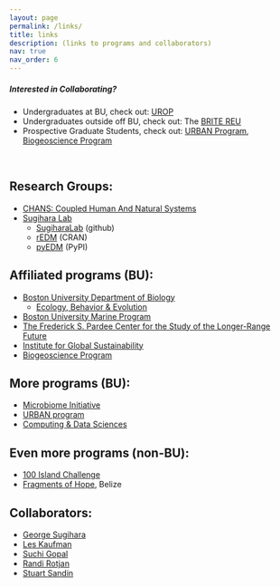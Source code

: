 ```yaml
---
layout: page
permalink: /links/
title: links
description: (links to programs and collaborators)
nav: true
nav_order: 6
---
```


<div class="card">
  <div class="card-body">
     <h5 class="card-title">Interested in Collaborating?</h5>
  </div>
  <ul class="list-group list-group-flush">
    <li class="list-group-item"> Undergraduates at BU, check out:
    <a href="https://www.bu.edu/urop/">UROP</a> </li>
    <li class="list-group-item"> Undergraduates outside off BU, check out:
    The <a href="https://sites.bu.edu/britereu/">BRITE REU</a> </li>
    <li class="list-group-item"> Prospective Graduate Students, check out:
    <a href="https://sites.bu.edu/urban/">URBAN Program</a>,
    <a href="https://www.bu.edu/bio-geo/">Biogeoscience Program</a> </li>
  </ul>
</div>

&nbsp;  

## Research Groups:

- <a href="https://www.chansmodels.org/">CHANS: Coupled Human And Natural Systems</a>
- <a href="https://deepeco.ucsd.edu/">Sugihara Lab</a>
    * <a href="https://github.com/SugiharaLab">SugiharaLab</a> (github)
    * <a href="https://cran.r-project.org/web/packages/rEDM/index.html">rEDM</a> (CRAN)
    * <a href="https://pypi.org/project/pyEDM/">pyEDM</a> (PyPI)

## Affiliated programs (BU):

- <a href="https://www.bu.edu/biology/">Boston University Department of Biology</a>
    * <a href="https://www.bu.edu/biology/research/ecology-behavior-and-evolution/">Ecology, Behavior & Evolution</a>
- <a href="https://www.bu.edu/bump/">Boston University Marine Program</a>
- <a href="https://www.bu.edu/pardee/">The Frederick S. Pardee Center for the Study of the Longer-Range Future</a>
- <a href="https://www.bu.edu/igs/">Institute for Global Sustainability</a>
- <a href="https://www.bu.edu/bio-geo/">Biogeoscience Program</a>

## More programs (BU):

- <a href="https://www.microbu.org/">Microbiome Initiative</a>
- <a href="https://sites.bu.edu/urban/">URBAN program</a>
- <a href="https://www.bu.edu/cds-faculty/programs-admissions/phd-degree/">Computing & Data Sciences</a>

## Even more programs (non-BU):

- <a href="https://100islandchallenge.org/">100 Island Challenge</a>
- <a href="http://fragmentsofhope.org/">Fragments of Hope</a>, Belize


## Collaborators:

- <a href="https://deepeco.ucsd.edu/sugihara/">George Sugihara</a>
- <a href="https://www.bu.edu/biology/people/profiles/les-kaufman/">Les Kaufman</a>
- <a href="https://www.bu.edu/earth/profiles/sucharita-gopal/">Suchi Gopal</a>
- <a href="https://sites.bu.edu/rotjanlab/">Randi Rotjan</a>
- <a href="https://sandinlab.ucsd.edu/">Stuart Sandin</a>